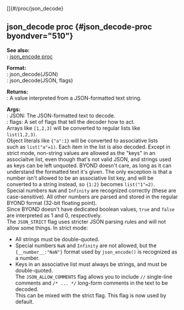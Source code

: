 []{#/proc/json_decode}    
## json_decode proc {#json_decode-proc byondver="510"}    
**See also:**    
:   [json_encode proc](/ref/proc/json_encode)    
<!-- -->    
**Format:**    
:   json_decode(JSON)    
:   json_decode(JSON, flags)    
<!-- -->    
**Returns:**    
:   A value interpreted from a JSON-formatted text string.    
<!-- -->    
**Args:**    
:   JSON: The JSON-formatted text to decode.    
:   flags: A set of flags that tell the decoder how to act.    
Arrays like `[1,2,3]` will be converted to regular lists like    
`list(1,2,3)`.    
Object literals like `{"a":1}` will be converted to associative lists    
such as `list("a"=1)`. Each item in the list is also decoded. Except in    
strict mode, non-string values are allowed as the \"keys\" in an    
associaitve list, even though that\'s not valid JSON, and strings used    
as keys can be left unquoted. BYOND doesn\'t care, as long as it can    
understand the formatted text it\'s given. The only exception is that a    
number isn\'t allowed to be an associative list key, and will be    
converted to a string instead, so `{1:2}` becomes `list("1"=2)`.    
Special numbers `NaN` and `Infinity` are recognized correctly (these are    
case-sensitive). All other numbers are parsed and stored in the regular    
BYOND format (32-bit floating point).    
Since BYOND doesn\'t have dedicated boolean values, `true` and `false`    
are interpreted as 1 and 0, respectively.    
The `JSON_STRICT` flag uses stricter JSON parsing rules and will not    
allow some things. In strict mode:    
-   All strings must be double-quoted.    
-   Special numbers `NaN` and `Infinity` are not allowed, but the    
    `{__number__:"NaN"}` format used by `json_encode()` is recognized as    
    a number.    
-   Keys in an associative list must always be strings, and must be    
    double-quoted.    
The `JSON_ALLOW_COMMENTS` flag allows you to include `//` single-line    
comments and `/* ... */` long-form comments in the text to be decoded.    
This can be mixed with the strict flag. This flag is now used by    
default.  